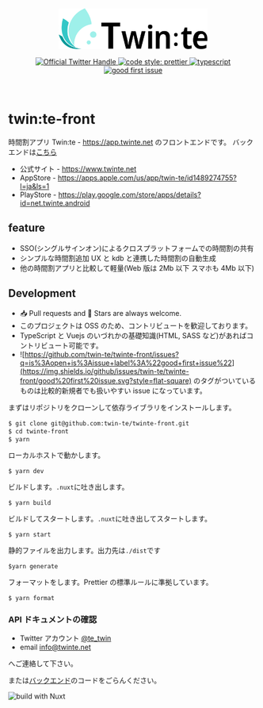 <div style="padding: 20px" align="center">

<p>
    <img src="./src/assets/img/Twintelogo-color.png" width="300">
</p>
<p>
    <a href="https://twitter.com/intent/followscreen_name=te_twin">
    <img src="https://flat.badgen.net/twitter/follow/te_twin?icon=twitter&label=%40te_twin" alt="Official Twitter Handle" />
    </a>
    <a href="https://github.com/prettier/prettier">
    <img alt="code style: prettier" src="https://img.shields.io/badge/code_style-prettier-ff69b4.svg?style=flat-square">
    </a>
    <a href="https://github.com/microsoft/TypeScript">
    <img src="https://flat.badgen.net/badge/icon/typescript?icon=typescript&label" alt="typescript" />
    </a>
    <a href="https://github.com/twin-te/twinte-front/issues?q=is%3Aopen+is%3Aissue+label%3A%22good+first+issue%22">
    <img alt="good first issue" src="https://img.shields.io/github/issues/twin-te/twinte-front/good%20first%20issue.svg?style=flat-square">
    </a>
</p>

</div>

# twin:te-front

時間割アプリ
Twin:te - https://app.twinte.net のフロントエンドです。
バックエンドは[こちら](https://github.com/twin-te/twinte-server)

- 公式サイト - https://www.twinte.net
- AppStore - https://apps.apple.com/us/app/twin-te/id1489274755?l=ja&ls=1
- PlayStore - https://play.google.com/store/apps/details?id=net.twinte.android

## feature

- SSO(シングルサインオン)によるクロスプラットフォームでの時間割の共有
- シンプルな時間割追加 UX と kdb と連携した時間割の自動生成
- 他の時間割アプリと比較して軽量(Web 版は 2Mb 以下 スマホも 4Mb 以下)

## Development

- 📥 Pull requests and 🌟 Stars are always welcome.
- このプロジェクトは OSS のため、コントリビュートを歓迎しております。
- TypeScript と Vuejs のいづれかの基礎知識(HTML, SASS など)があればコントリビュート可能です。
- ![https://github.com/twin-te/twinte-front/issues?q=is%3Aopen+is%3Aissue+label%3A%22good+first+issue%22](https://img.shields.io/github/issues/twin-te/twinte-front/good%20first%20issue.svg?style=flat-square) のタグがついているものは比較的新規者でも扱いやすい issue になっています。

まずはリポジトリをクローンして依存ライブラリをインストールします。

```
$ git clone git@github.com:twin-te/twinte-front.git
$ cd twinte-front
$ yarn
```

ローカルホストで動かします。

```
$ yarn dev
```

ビルドします。`.nuxt`に吐き出します。

```
$ yarn build
```

ビルドしてスタートします。`.nuxt`に吐き出してスタートします。

```
$ yarn start
```

静的ファイルを出力します。出力先は`./dist`です

```
$yarn generate
```

フォーマットをします。Prettier の標準ルールに準拠しています。

```
$ yarn format
```

### API ドキュメントの確認

- Twitter アカウント [@te_twin](https://twitter.com/te_twin)
- email info@twinte.net

へご連絡して下さい。

または[バックエンド](https://github.com/twin-te/twinte-server)のコードをごらんください。

![build with Nuxt](https://ja.nuxtjs.org/logos/built-with-nuxt.svg)
